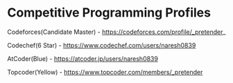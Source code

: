 # Competitive Programming Profiles

Codeforces(Candidate Master) - https://codeforces.com/profile/_pretender_

Codechef(6 Star) - https://www.codechef.com/users/naresh0839

AtCoder(Blue) - https://atcoder.jp/users/naresh0839

Topcoder(Yellow) - https://www.topcoder.com/members/_pretender
